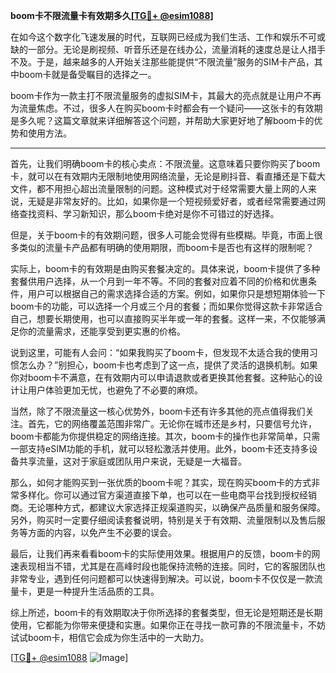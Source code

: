 **boom卡不限流量卡有效期多久[[TG💪+ @esim1088](https://t.me/s/esim1088)]**

在如今这个数字化飞速发展的时代，互联网已经成为我们生活、工作和娱乐不可或缺的一部分。无论是刷视频、听音乐还是在线办公，流量消耗的速度总是让人措手不及。于是，越来越多的人开始关注那些能提供“不限流量”服务的SIM卡产品，其中boom卡就是备受瞩目的选择之一。

boom卡作为一款主打不限流量服务的虚拟SIM卡，其最大的亮点就是让用户不再为流量焦虑。不过，很多人在购买boom卡时都会有一个疑问——这张卡的有效期是多久呢？这篇文章就来详细解答这个问题，并帮助大家更好地了解boom卡的优势和使用方法。

---

首先，让我们明确boom卡的核心卖点：不限流量。这意味着只要你购买了boom卡，就可以在有效期内无限制地使用网络流量，无论是刷抖音、看直播还是下载大文件，都不用担心超出流量限制的问题。这种模式对于经常需要大量上网的人来说，无疑是非常友好的。比如，如果你是一个短视频爱好者，或者经常需要通过网络查找资料、学习新知识，那么boom卡绝对是你不可错过的好选择。

但是，关于boom卡的有效期问题，很多人可能会觉得有些模糊。毕竟，市面上很多类似的流量卡产品都有明确的使用期限，而boom卡是否也有这样的限制呢？

实际上，boom卡的有效期是由购买套餐决定的。具体来说，boom卡提供了多种套餐供用户选择，从一个月到一年不等。不同的套餐对应着不同的价格和优惠条件，用户可以根据自己的需求选择合适的方案。例如，如果你只是想短期体验一下boom卡的功能，可以选择一个月或三个月的套餐；而如果你觉得这款卡非常适合自己，想要长期使用，也可以直接购买半年或一年的套餐。这样一来，不仅能够满足你的流量需求，还能享受到更实惠的价格。

说到这里，可能有人会问：“如果我购买了boom卡，但发现不太适合我的使用习惯怎么办？”别担心，boom卡也考虑到了这一点，提供了灵活的退换机制。如果你对boom卡不满意，在有效期内可以申请退款或者更换其他套餐。这种贴心的设计让用户体验更加无忧，也避免了不必要的麻烦。

当然，除了不限流量这一核心优势外，boom卡还有许多其他的亮点值得我们关注。首先，它的网络覆盖范围非常广。无论你在城市还是乡村，只要信号允许，boom卡都能为你提供稳定的网络连接。其次，boom卡的操作也非常简单，只需一部支持eSIM功能的手机，就可以轻松激活并使用。此外，boom卡还支持多设备共享流量，这对于家庭或团队用户来说，无疑是一大福音。

那么，如何才能购买到一张优质的boom卡呢？其实，现在购买boom卡的方式非常多样化。你可以通过官方渠道直接下单，也可以在一些电商平台找到授权经销商。无论哪种方式，都建议大家选择正规渠道购买，以确保产品质量和服务保障。另外，购买时一定要仔细阅读套餐说明，特别是关于有效期、流量限制以及售后服务等方面的内容，以免产生不必要的误会。

最后，让我们再来看看boom卡的实际使用效果。根据用户的反馈，boom卡的网速表现相当不错，尤其是在高峰时段也能保持流畅的连接。同时，它的客服团队也非常专业，遇到任何问题都可以快速得到解决。可以说，boom卡不仅仅是一款流量卡，更是一种提升生活品质的工具。

综上所述，boom卡的有效期取决于你所选择的套餐类型，但无论是短期还是长期使用，它都能为你带来便捷和实惠。如果你正在寻找一款可靠的不限流量卡，不妨试试boom卡，相信它会成为你生活中的一大助力。

[[TG💪+ @esim1088](https://t.me/s/esim1088) ![Image](https://i.postimg.cc/4NQfJmqS/Snipaste-2025-05-13-00-14-12.png)]